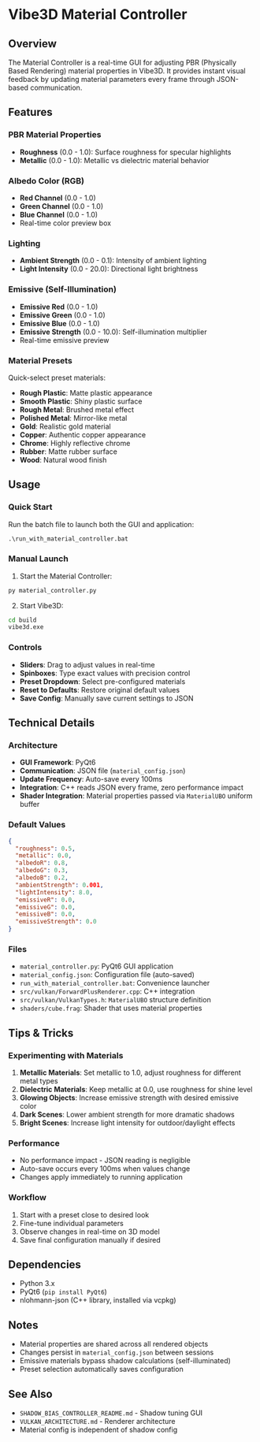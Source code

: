 # Vibe3D Material Controller

## Overview
The Material Controller is a real-time GUI for adjusting PBR (Physically Based Rendering) material properties in Vibe3D. It provides instant visual feedback by updating material parameters every frame through JSON-based communication.

## Features

### PBR Material Properties
- **Roughness** (0.0 - 1.0): Surface roughness for specular highlights
- **Metallic** (0.0 - 1.0): Metallic vs dielectric material behavior

### Albedo Color (RGB)
- **Red Channel** (0.0 - 1.0)
- **Green Channel** (0.0 - 1.0)
- **Blue Channel** (0.0 - 1.0)
- Real-time color preview box

### Lighting
- **Ambient Strength** (0.0 - 0.1): Intensity of ambient lighting
- **Light Intensity** (0.0 - 20.0): Directional light brightness

### Emissive (Self-Illumination)
- **Emissive Red** (0.0 - 1.0)
- **Emissive Green** (0.0 - 1.0)
- **Emissive Blue** (0.0 - 1.0)
- **Emissive Strength** (0.0 - 10.0): Self-illumination multiplier
- Real-time emissive preview

### Material Presets
Quick-select preset materials:
- **Rough Plastic**: Matte plastic appearance
- **Smooth Plastic**: Shiny plastic surface
- **Rough Metal**: Brushed metal effect
- **Polished Metal**: Mirror-like metal
- **Gold**: Realistic gold material
- **Copper**: Authentic copper appearance
- **Chrome**: Highly reflective chrome
- **Rubber**: Matte rubber surface
- **Wood**: Natural wood finish

## Usage

### Quick Start
Run the batch file to launch both the GUI and application:
```cmd
.\run_with_material_controller.bat
```

### Manual Launch
1. Start the Material Controller:
```cmd
py material_controller.py
```

2. Start Vibe3D:
```cmd
cd build
vibe3d.exe
```

### Controls
- **Sliders**: Drag to adjust values in real-time
- **Spinboxes**: Type exact values with precision control
- **Preset Dropdown**: Select pre-configured materials
- **Reset to Defaults**: Restore original default values
- **Save Config**: Manually save current settings to JSON

## Technical Details

### Architecture
- **GUI Framework**: PyQt6
- **Communication**: JSON file (`material_config.json`)
- **Update Frequency**: Auto-save every 100ms
- **Integration**: C++ reads JSON every frame, zero performance impact
- **Shader Integration**: Material properties passed via `MaterialUBO` uniform buffer

### Default Values
```json
{
  "roughness": 0.5,
  "metallic": 0.0,
  "albedoR": 0.8,
  "albedoG": 0.3,
  "albedoB": 0.2,
  "ambientStrength": 0.001,
  "lightIntensity": 8.0,
  "emissiveR": 0.0,
  "emissiveG": 0.0,
  "emissiveB": 0.0,
  "emissiveStrength": 0.0
}
```

### Files
- `material_controller.py`: PyQt6 GUI application
- `material_config.json`: Configuration file (auto-saved)
- `run_with_material_controller.bat`: Convenience launcher
- `src/vulkan/ForwardPlusRenderer.cpp`: C++ integration
- `src/vulkan/VulkanTypes.h`: `MaterialUBO` structure definition
- `shaders/cube.frag`: Shader that uses material properties

## Tips & Tricks

### Experimenting with Materials
1. **Metallic Materials**: Set metallic to 1.0, adjust roughness for different metal types
2. **Dielectric Materials**: Keep metallic at 0.0, use roughness for shine level
3. **Glowing Objects**: Increase emissive strength with desired emissive color
4. **Dark Scenes**: Lower ambient strength for more dramatic shadows
5. **Bright Scenes**: Increase light intensity for outdoor/daylight effects

### Performance
- No performance impact - JSON reading is negligible
- Auto-save occurs every 100ms when values change
- Changes apply immediately to running application

### Workflow
1. Start with a preset close to desired look
2. Fine-tune individual parameters
3. Observe changes in real-time on 3D model
4. Save final configuration manually if desired

## Dependencies
- Python 3.x
- PyQt6 (`pip install PyQt6`)
- nlohmann-json (C++ library, installed via vcpkg)

## Notes
- Material properties are shared across all rendered objects
- Changes persist in `material_config.json` between sessions
- Emissive materials bypass shadow calculations (self-illuminated)
- Preset selection automatically saves configuration

## See Also
- `SHADOW_BIAS_CONTROLLER_README.md` - Shadow tuning GUI
- `VULKAN_ARCHITECTURE.md` - Renderer architecture
- Material config is independent of shadow config

